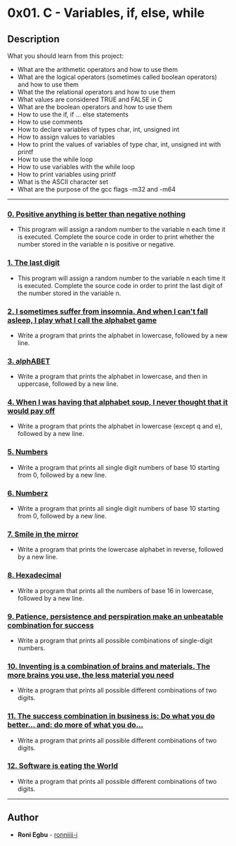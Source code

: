 # 0x01. C - Variables, if, else, while

## Description
What you should learn from this project:

* What are the arithmetic operators and how to use them
* What are the logical operators (sometimes called boolean operators) and how to use them
* What the the relational operators and how to use them
* What values are considered TRUE and FALSE in C
* What are the boolean operators and how to use them
* How to use the if, if ... else statements
* How to use comments
* How to declare variables of types char, int, unsigned int
* How to assign values to variables
* How to print the values of variables of type char, int, unsigned int with printf
* How to use the while loop
* How to use variables with the while loop
* How to print variables using printf
* What is the ASCII character set
* What are the purpose of the gcc flags -m32 and -m64

---

### [0. Positive anything is better than negative nothing](./0-positive_or_negative.c)
* This program will assign a random number to the variable n each time it is executed. Complete the source code in order to print whether the number stored in the variable n is positive or negative.

### [1. The last digit ](./1-last_digit.c)
* This program will assign a random number to the variable n each time it is executed. Complete the source code in order to print the last digit of the number stored in the variable n.

### [2. I sometimes suffer from insomnia. And when I can't fall asleep, I play what I call the alphabet game](./2-print_alphabet.c)
* Write a program that prints the alphabet in lowercase, followed by a new line.

### [3. alphABET](./3-print_alphabets.c)
* Write a program that prints the alphabet in lowercase, and then in uppercase, followed by a new line.

### [4. When I was having that alphabet soup, I never thought that it would pay off](./4-print_alphabt.c)
* Write a program that prints the alphabet in lowercase (except q and e), followed by a new line.

### [5. Numbers](./5-print_numbers.c)
* Write a program that prints all single digit numbers of base 10 starting from 0, followed by a new line.

### [6. Numberz](./6-print_numberz.c)
* Write a program that prints all single digit numbers of base 10 starting from 0, followed by a new line.

### [7. Smile in the mirror](./7-print_tebahpla.c)
* Write a program that prints the lowercase alphabet in reverse, followed by a new line.

### [8. Hexadecimal](./8-print_base16.c)
* Write a program that prints all the numbers of base 16 in lowercase, followed by a new line.

### [9. Patience, persistence and perspiration make an unbeatable combination for success](./9-print_comb.c)
* Write a program that prints all possible combinations of single-digit numbers.

### [10. Inventing is a combination of brains and materials. The more brains you use, the less material you need](./100-print_comb3.c)
* Write a program that prints all possible different combinations of two digits.

### [11. The success combination in business is: Do what you do better... and: do more of what you do...](./101-print_comb4.c)
* Write a program that prints all possible different combinations of two digits.

### [12. Software is eating the World](./102-print_comb5.c)
* Write a program that prints all possible different combinations of two digits.

---

## Author
* **Roni Egbu** - [ronniiii-i](https://github.com/ronniiii-i)
